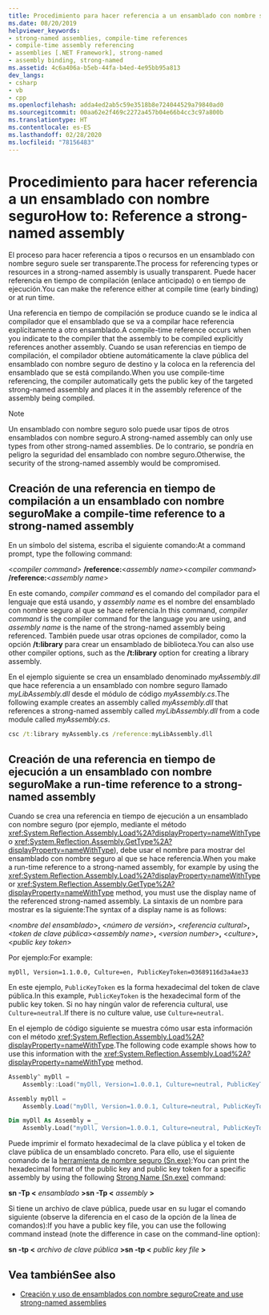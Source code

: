 ```yaml
---
title: Procedimiento para hacer referencia a un ensamblado con nombre seguro
ms.date: 08/20/2019
helpviewer_keywords:
- strong-named assemblies, compile-time references
- compile-time assembly referencing
- assemblies [.NET Framework], strong-named
- assembly binding, strong-named
ms.assetid: 4c6a406a-b5eb-44fa-b4ed-4e95bb95a813
dev_langs:
- csharp
- vb
- cpp
ms.openlocfilehash: adda4ed2ab5c59e3518b8e724044529a79840ad0
ms.sourcegitcommit: 00aa62e2f469c2272a457b04e66b4cc3c97a800b
ms.translationtype: HT
ms.contentlocale: es-ES
ms.lasthandoff: 02/28/2020
ms.locfileid: "78156483"
---
```

# <a name="how-to-reference-a-strong-named-assembly"></a><span data-ttu-id="67e84-102">Procedimiento para hacer referencia a un ensamblado con nombre seguro</span><span class="sxs-lookup"><span data-stu-id="67e84-102">How to: Reference a strong-named assembly</span></span>
<span data-ttu-id="67e84-103">El proceso para hacer referencia a tipos o recursos en un ensamblado con nombre seguro suele ser transparente.</span><span class="sxs-lookup"><span data-stu-id="67e84-103">The process for referencing types or resources in a strong-named assembly is usually transparent.</span></span> <span data-ttu-id="67e84-104">Puede hacer referencia en tiempo de compilación (enlace anticipado) o en tiempo de ejecución.</span><span class="sxs-lookup"><span data-stu-id="67e84-104">You can make the reference either at compile time (early binding) or at run time.</span></span>  
  
<span data-ttu-id="67e84-105">Una referencia en tiempo de compilación se produce cuando se le indica al compilador que el ensamblado que se va a compilar hace referencia explícitamente a otro ensamblado.</span><span class="sxs-lookup"><span data-stu-id="67e84-105">A compile-time reference occurs when you indicate to the compiler that the assembly to be compiled explicitly references another assembly.</span></span> <span data-ttu-id="67e84-106">Cuando se usan referencias en tiempo de compilación, el compilador obtiene automáticamente la clave pública del ensamblado con nombre seguro de destino y la coloca en la referencia del ensamblado que se está compilando.</span><span class="sxs-lookup"><span data-stu-id="67e84-106">When you use compile-time referencing, the compiler automatically gets the public key of the targeted strong-named assembly and places it in the assembly reference of the assembly being compiled.</span></span>
  
> [!NOTE]
> <span data-ttu-id="67e84-107">Un ensamblado con nombre seguro solo puede usar tipos de otros ensamblados con nombre seguro.</span><span class="sxs-lookup"><span data-stu-id="67e84-107">A strong-named assembly can only use types from other strong-named assemblies.</span></span> <span data-ttu-id="67e84-108">De lo contrario, se pondría en peligro la seguridad del ensamblado con nombre seguro.</span><span class="sxs-lookup"><span data-stu-id="67e84-108">Otherwise, the security of the strong-named assembly would be compromised.</span></span>  
  
## <a name="make-a-compile-time-reference-to-a-strong-named-assembly"></a><span data-ttu-id="67e84-109">Creación de una referencia en tiempo de compilación a un ensamblado con nombre seguro</span><span class="sxs-lookup"><span data-stu-id="67e84-109">Make a compile-time reference to a strong-named assembly</span></span>  

<span data-ttu-id="67e84-110">En un símbolo del sistema, escriba el siguiente comando:</span><span class="sxs-lookup"><span data-stu-id="67e84-110">At a command prompt, type the following command:</span></span>  

<span data-ttu-id="67e84-111">\<*compiler command*> **/reference:**\<*assembly name*></span><span class="sxs-lookup"><span data-stu-id="67e84-111">\<*compiler command*> **/reference:**\<*assembly name*></span></span>  

<span data-ttu-id="67e84-112">En este comando, *compiler command* es el comando del compilador para el lenguaje que está usando, y *assembly name* es el nombre del ensamblado con nombre seguro al que se hace referencia.</span><span class="sxs-lookup"><span data-stu-id="67e84-112">In this command, *compiler command* is the compiler command for the language you are using, and *assembly name* is the name of the strong-named assembly being referenced.</span></span> <span data-ttu-id="67e84-113">También puede usar otras opciones de compilador, como la opción **/t:library** para crear un ensamblado de biblioteca.</span><span class="sxs-lookup"><span data-stu-id="67e84-113">You can also use other compiler options, such as the **/t:library** option for creating a library assembly.</span></span>  

<span data-ttu-id="67e84-114">En el ejemplo siguiente se crea un ensamblado denominado *myAssembly.dll* que hace referencia a un ensamblado con nombre seguro llamado *myLibAssembly.dll* desde el módulo de código *myAssembly.cs*.</span><span class="sxs-lookup"><span data-stu-id="67e84-114">The following example creates an assembly called *myAssembly.dll* that references a strong-named assembly called *myLibAssembly.dll* from a code module called *myAssembly.cs*.</span></span>  

```cmd
csc /t:library myAssembly.cs /reference:myLibAssembly.dll  
```  

## <a name="make-a-run-time-reference-to-a-strong-named-assembly"></a><span data-ttu-id="67e84-115">Creación de una referencia en tiempo de ejecución a un ensamblado con nombre seguro</span><span class="sxs-lookup"><span data-stu-id="67e84-115">Make a run-time reference to a strong-named assembly</span></span>  
  
<span data-ttu-id="67e84-116">Cuando se crea una referencia en tiempo de ejecución a un ensamblado con nombre seguro (por ejemplo, mediante el método <xref:System.Reflection.Assembly.Load%2A?displayProperty=nameWithType> o <xref:System.Reflection.Assembly.GetType%2A?displayProperty=nameWithType>), debe usar el nombre para mostrar del ensamblado con nombre seguro al que se hace referencia.</span><span class="sxs-lookup"><span data-stu-id="67e84-116">When you make a run-time reference to a strong-named assembly, for example by using the <xref:System.Reflection.Assembly.Load%2A?displayProperty=nameWithType> or <xref:System.Reflection.Assembly.GetType%2A?displayProperty=nameWithType> method, you must use the display name of the referenced strong-named assembly.</span></span> <span data-ttu-id="67e84-117">La sintaxis de un nombre para mostrar es la siguiente:</span><span class="sxs-lookup"><span data-stu-id="67e84-117">The syntax of a display name is as follows:</span></span>  

<span data-ttu-id="67e84-118">\<*nombre del ensamblado*>**,** \<*número de versión*>**,** \<*referencia cultural*>**,** \<*token de clave pública*></span><span class="sxs-lookup"><span data-stu-id="67e84-118">\<*assembly name*>**,** \<*version number*>**,** \<*culture*>**,** \<*public key token*></span></span>  

<span data-ttu-id="67e84-119">Por ejemplo:</span><span class="sxs-lookup"><span data-stu-id="67e84-119">For example:</span></span>  

```console
myDll, Version=1.1.0.0, Culture=en, PublicKeyToken=03689116d3a4ae33
```  

<span data-ttu-id="67e84-120">En este ejemplo, `PublicKeyToken` es la forma hexadecimal del token de clave pública.</span><span class="sxs-lookup"><span data-stu-id="67e84-120">In this example, `PublicKeyToken` is the hexadecimal form of the public key token.</span></span> <span data-ttu-id="67e84-121">Si no hay ningún valor de referencia cultural, use `Culture=neutral`.</span><span class="sxs-lookup"><span data-stu-id="67e84-121">If there is no culture value, use `Culture=neutral`.</span></span>  

<span data-ttu-id="67e84-122">En el ejemplo de código siguiente se muestra cómo usar esta información con el método <xref:System.Reflection.Assembly.Load%2A?displayProperty=nameWithType>.</span><span class="sxs-lookup"><span data-stu-id="67e84-122">The following code example shows how to use this information with the <xref:System.Reflection.Assembly.Load%2A?displayProperty=nameWithType> method.</span></span>  

```cpp
Assembly^ myDll =
    Assembly::Load("myDll, Version=1.0.0.1, Culture=neutral, PublicKeyToken=9b35aa32c18d4fb1");
```

```csharp
Assembly myDll =
    Assembly.Load("myDll, Version=1.0.0.1, Culture=neutral, PublicKeyToken=9b35aa32c18d4fb1");
```

```vb
Dim myDll As Assembly = _
    Assembly.Load("myDll, Version=1.0.0.1, Culture=neutral, PublicKeyToken=9b35aa32c18d4fb1")
```

<span data-ttu-id="67e84-123">Puede imprimir el formato hexadecimal de la clave pública y el token de clave pública de un ensamblado concreto. Para ello, use el siguiente comando de la [herramienta de nombre seguro (Sn.exe)](../../framework/tools/sn-exe-strong-name-tool.md):</span><span class="sxs-lookup"><span data-stu-id="67e84-123">You can print the hexadecimal format of the public key and public key token for a specific assembly by using the following [Strong Name (Sn.exe)](../../framework/tools/sn-exe-strong-name-tool.md) command:</span></span>  

<span data-ttu-id="67e84-124">**sn -Tp \<** *ensamblado* **>**</span><span class="sxs-lookup"><span data-stu-id="67e84-124">**sn -Tp \<** *assembly* **>**</span></span>  

<span data-ttu-id="67e84-125">Si tiene un archivo de clave pública, puede usar en su lugar el comando siguiente (observe la diferencia en el caso de la opción de la línea de comandos):</span><span class="sxs-lookup"><span data-stu-id="67e84-125">If you have a public key file, you can use the following command instead (note the difference in case on the command-line option):</span></span>  

<span data-ttu-id="67e84-126">**sn -tp \<** *archivo de clave pública* **>**</span><span class="sxs-lookup"><span data-stu-id="67e84-126">**sn -tp \<** *public key file* **>**</span></span>  

## <a name="see-also"></a><span data-ttu-id="67e84-127">Vea también</span><span class="sxs-lookup"><span data-stu-id="67e84-127">See also</span></span>

- [<span data-ttu-id="67e84-128">Creación y uso de ensamblados con nombre seguro</span><span class="sxs-lookup"><span data-stu-id="67e84-128">Create and use strong-named assemblies</span></span>](create-use-strong-named.md)
